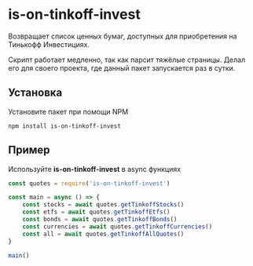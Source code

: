 # is-on-tinkoff-invest
Возвращает список ценных бумаг, доступных для приобретения на Тинькофф Инвестициях.

Скрипт работает медленно, так как парсит тяжёлые страницы. Делал его для своего проекта, где данный пакет запускается раз в сутки. 

## Установка
Установите пакет при помощи NPM

```
npm install is-on-tinkoff-invest
```

## Пример
Используйте **is-on-tinkoff-invest** в async функциях

```javascript
const quotes = require('is-on-tinkoff-invest')

const main = async () => {
    const stocks = await quotes.getTinkoffStocks()
    const etfs = await quotes.getTinkoffEtfs()
    const bonds = await quotes.getTinkoffBonds()
    const currencies = await quotes.getTinkoffCurrencies()
    const all = await quotes.getTinkoffAllQuotes()
}

main()
```